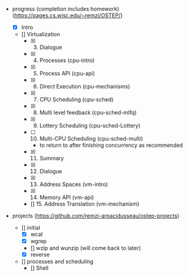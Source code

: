 - progress (completion includes homework) (https://pages.cs.wisc.edu/~remzi/OSTEP/)
    - [x] Intro
    - [] Virtualization
        - [x] 3. Dialogue
        - [x] 4. Processes (cpu-intro)
        - [x] 5. Process API (cpu-api)
        - [x] 6. Direct Execution (cpu-mechanisms)
        - [x] 7. CPU Scheduling (cpu-sched)
        - [x] 8. Multi level feedback (cpu-sched-mlfq)
        - [x] 9. Lottery Scheduling (cpu-sched-Lottery)
        - [ ] 10. Multi-CPU Scheduling (cpu-sched-multi)
            - to return to after finishing concurrency as recommended
        - [x] 11. Summary
        - [x] 12. Dialogue
        - [x] 13. Address Spaces (vm-intro)
        - [x] 14. Memory API (vm-api)
        - [] 15. Address Translation (vm-mechanism)


- projects (https://github.com/remzi-arpacidusseau/ostep-projects)
    - [] initial
        - [x] wcat
        - [x] wgrep
        - [] wzip and wunzip (will come back to later)
        - [x] reverse
    - [] processes and scheduling
        - [] Shell
